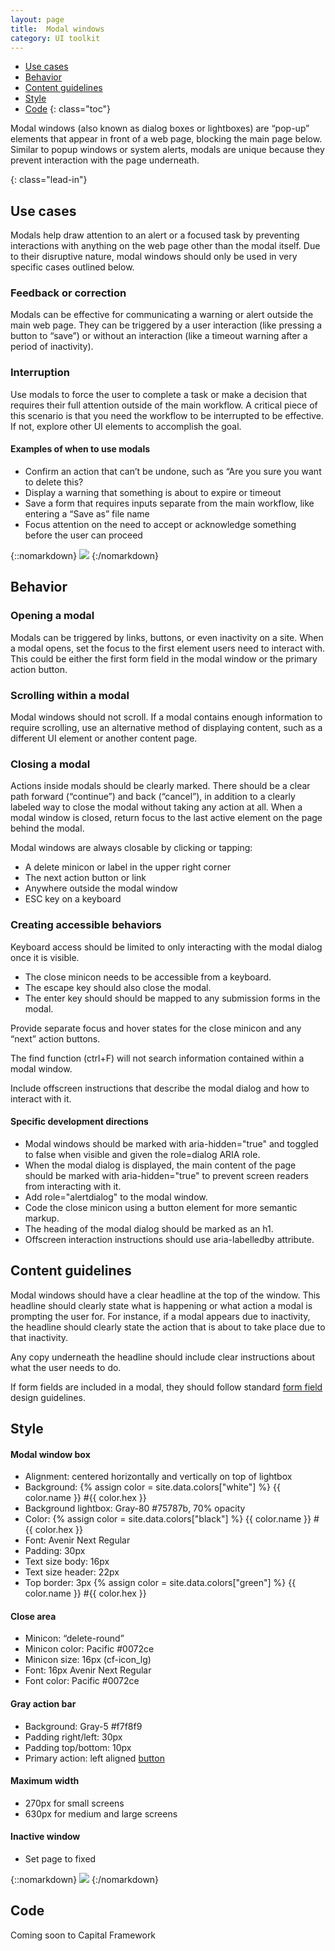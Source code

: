 ```yaml
---
layout: page
title:  Modal windows
category: UI toolkit
---
```


- [Use cases](#use)
- [Behavior](#behavior)
- [Content guidelines](#guidelines)
- [Style](#style)
- [Code](#code) 
{: class="toc"}

<p>Modal windows (also known as dialog boxes or lightboxes) are “pop-up” elements that appear in front of a web page, blocking the main page below. Similar to popup windows or system alerts, modals are unique because they prevent interaction with the page underneath. </p> {: class="lead-in"}

<h2 id="use">Use cases<span class="cf-code-link">
</span></h2>

<p>Modals help draw attention to an alert or a focused task by preventing interactions with anything on the web page other than the modal itself. Due to their disruptive nature, modal windows should only be used in very specific cases outlined below.</p>

<h3 id="feedback-correction">Feedback or correction</h3>

<p>Modals can be effective for communicating a warning or alert outside the main web page. They can be triggered by a user interaction (like pressing a button to “save”) or without an interaction (like a timeout warning after a period of inactivity).</p>

<h3 id="interruption">Interruption</h3>
<p>Use modals to force the user to complete a task or make a decision that requires their full attention outside of the main workflow. A critical piece of this scenario is that you need the workflow to be interrupted to be effective. If not, explore other UI elements to accomplish the goal.</p> 

<div class="content-50 content-first">
  <h4 id="examples">Examples of when to use modals</h4>
  <ul>
    <li>Confirm an action that can’t be undone, such as “Are you sure you want to delete this?</li>
    <li>Display a warning that something is about to expire or timeout</li>
    <li>Save a form that requires inputs separate from the main workflow, like entering a “Save as” file name</li>
    <li>Focus attention on the need to accept or acknowledge something before the user can proceed</li>
  </ul>
</div>
<div class="content-50 content-last">
{::nomarkdown}
<img src="/design-manual/static/img/modals/formexpiring.png" /> 
{:/nomarkdown}
</div>

<h2 id="behavior">Behavior<span class="cf-code-link">
</span></h2>
 
<h3 id="opening">Opening a modal</h3>
<p>Modals can be triggered by links, buttons, or even inactivity on a site. When a modal opens, set the focus to the first element users need to interact with. This could be either the first form field in the modal window or the primary action button.</p> 

<h3 id="scrolling">Scrolling within a modal</h3>
<p>Modal windows should not scroll. If a modal contains enough information to require scrolling, use an alternative method of displaying content, such as a different UI element or another content page.</p>

<h3 id="closing">Closing a modal</h3>
<p>Actions inside modals should be clearly marked. There should be a clear path forward (“continue”) and back (“cancel”), in addition to a clearly labeled way to close the modal without taking any action at all. When a modal window is closed, return focus to the last active element on the page behind the modal.</p>

<p>Modal windows are always closable by clicking or tapping:</p>
  <ul>
    <li>A delete minicon or label in the upper right corner</li>
    <li>The next action button or link</li>
    <li>Anywhere outside the modal window</li>
    <li>ESC key on a keyboard</li>
  </ul>

<h3 id="accessible-behavior">Creating accessible behaviors</h3>
<p>Keyboard access should be limited to only interacting with the modal dialog once it is visible.</p>
  <ul>
    <li>The close minicon needs to be accessible from a keyboard.</li>
    <li>The escape key should also close the modal.</li>
    <li>The enter key should should be mapped to any submission forms in the modal.</li>
  </ul>

<p>Provide separate focus and hover states for the close minicon and any “next” action buttons.</p>

<p>The find function (ctrl+F) will not search information contained within a modal window.</p> 

<p>Include offscreen instructions that describe the modal dialog and how to interact with it.</p>

<h4 id="inactive">Specific development directions</h4>
  <ul>
    <li>Modal windows should be marked with aria-hidden="true" and toggled to false when visible and given the role=dialog ARIA role.</li>
    <li>When the modal dialog is displayed, the main content of the page should be marked with aria-hidden="true" to prevent screen readers from interacting with it.</li>
    <li>Add role="alertdialog" to the modal window.</li>
    <li>Code the close minicon using a button element for more semantic markup.</li>
    <li>The heading of the modal dialog should be marked as an h1.</li>
    <li>Offscreen interaction instructions should use aria-labelledby attribute.</li>
  </ul>

<h2 id="guidelines">Content guidelines<span class="cf-code-link"></span></h2>
  
<p>Modal windows should have a clear headline at the top of the window. This headline should clearly state what is happening or what action a modal is prompting the user for. For instance, if a modal appears due to inactivity, the headline should clearly state the action that is about to take place due to that inactivity.</p>
 
<p>Any copy underneath the headline should include clear instructions about what the user needs to do.</p>

<p>If form fields are included in a modal, they should follow standard <a href="/design-manual/ui-toolkit/form-fields.html">form field</a> design guidelines.</p> 
            
<h2 id="style">Style<span class="cf-code-link"></span></h2>

<div class="content-50 content-first">
<h4 id="modal">Modal window box</h4>
  <ul>
    <li>Alignment: centered horizontally and vertically on top of lightbox</li>
    <li>Background: {% assign color = site.data.colors["white"] %} {{ color.name }} #{{ color.hex }}</li> 
    <li>Background lightbox: Gray-80 #75787b, 70% opacity</li>
    <li>Color: {% assign color = site.data.colors["black"] %} {{ color.name }} #{{ color.hex }}</li>
    <li>Font: Avenir Next Regular</li>
    <li>Padding: 30px</li>
    <li>Text size body: 16px</li>
    <li>Text size header: 22px</li>
    <li>Top border: 3px {% assign color = site.data.colors["green"] %} {{ color.name }} #{{ color.hex }}</li>

</li>
  </ul>  

<h4 id="close">Close area</h4>
  <ul>
    <li>Minicon: “delete-round”</li>
    <li>Minicon color: Pacific #0072ce</li>
    <li>Minicon size: 16px (cf-icon_lg)</li>
    <li>Font: 16px Avenir Next Regular</li>
    <li>Font color: Pacific #0072ce</li>
  </ul>

<h4 id="action-bar">Gray action bar</h4>
  <ul>
    <li>Background: Gray-5 #f7f8f9</li>
    <li>Padding right/left: 30px</li>
    <li>Padding top/bottom: 10px</li>
    <li>Primary action: left aligned <a href="/design-manual/ui-toolkit/buttons.html#variations">button</a></li>
  </ul> 

<h4 id="max-width">Maximum width</h4> 
  <ul>
    <li>270px for small screens</li>
    <li>630px for medium and large screens</li>
  </ul>

<h4 id="inactive">Inactive window</h4>
  <ul> 
    <li>Set page to fixed</li>
  </ul>
</div>
<div class="content-50 content-last">
{::nomarkdown}
<img src="/design-manual/static/img/modals/savesearch.png" /> 
{:/nomarkdown}
</div>

<h2 id="code">Code<span class="cf-code-link"></h2>
<p>Coming soon to Capital Framework</p>
